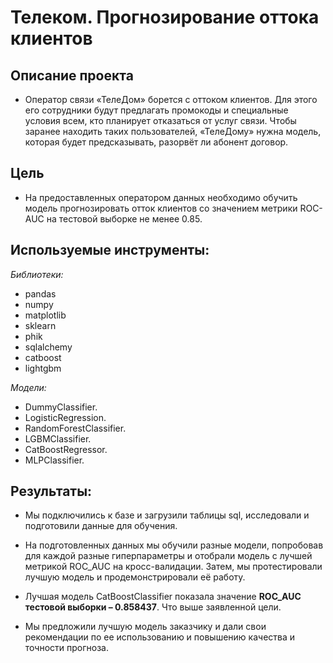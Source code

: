 # Телеком. Прогнозирование оттока клиентов
## Описание проекта

- Оператор связи «ТелеДом» борется с оттоком клиентов. Для этого его сотрудники будут предлагать промокоды и специальные условия всем, кто планирует отказаться от услуг связи. Чтобы заранее находить таких пользователей, «ТелеДому» нужна модель, которая будет предсказывать, разорвёт ли абонент договор.

## Цель

- На предоставленных оператором данных необходимо обучить модель прогнозировать отток клиентов со значением метрики ROC-AUC на тестовой выборке не менее 0.85.

## Используемые инструменты:
 
*Библиотеки:*
 
-   pandas
-	numpy
-	matplotlib
-	sklearn
-   phik
-   sqlalchemy
-   catboost
-   lightgbm

*Модели:*

-	DummyClassifier. 
-	LogisticRegression.
-	RandomForestClassifier.
-   LGBMClassifier.
-	CatBoostRegressor.
-	MLPClassifier.

## Результаты: 

-  Мы подключились к базе и загрузили таблицы sql, исследовали и подготовили данные для обучения.

-  На подготовленных данных мы обучили разные модели, попробовав для каждой разные гиперпараметры и отобрали модель с лучшей метрикой ROC_AUC на кросс-валидации. Затем, мы протестировали лучшую модель и продемонстрировали её работу.

-  Лучшая модель CatBoostClassifier показала значение **ROC_AUC тестовой выборки – 0.858437**. Что выше заявленной цели. 

-  Мы предложили лучшую модель заказчику и дали свои рекомендации по ее использованию и повышению качества и точности прогноза.
